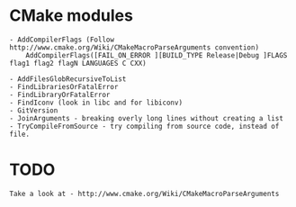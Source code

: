 
CMake modules
============

    - AddCompilerFlags (Follow http://www.cmake.org/Wiki/CMakeMacroParseArguments convention)
        AddCompilerFlags([FAIL_ON_ERROR ][BUILD_TYPE Release|Debug ]FLAGS flag1 flag2 flagN LANGUAGES C CXX)

    - AddFilesGlobRecursiveToList
    - FindLibrariesOrFatalError
    - FindLibraryOrFatalError
    - FindIconv (look in libc and for libiconv)
    - GitVersion
    - JoinArguments - breaking overly long lines without creating a list
    - TryCompileFromSource - try compiling from source code, instead of file.

TODO
====
    Take a look at - http://www.cmake.org/Wiki/CMakeMacroParseArguments

